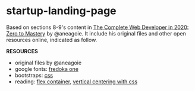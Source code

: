 # startup-landing-page

Based on sections 8-9's content in [The Complete Web Developer in 2020: Zero to Mastery](https://www.udemy.com/share/101WcUAEIZc1ZVQXUH/) by @aneagoie. It include his original files and other open resources online, indicated as follow. 

**RESOURCES**
- original files by @aneagoie
- google fonts: [fredoka one](https://fonts.google.com/specimen/Fredoka+One?query=Fredoka+One)
- bootstraps: [css](https://getbootstrap.com/docs/4.5/getting-started/introduction/)
- reading: [flex container](https://developer.mozilla.org/en-US/docs/Web/CSS/CSS_Flexible_Box_Layout/Aligning_Items_in_a_Flex_Container), [vertical centering with css](https://vanseodesign.com/css/vertical-centering/#:~:text=centering%20in%20general.-,Vertical%2DAlign,to%20a%20value%20of%20auto.)
